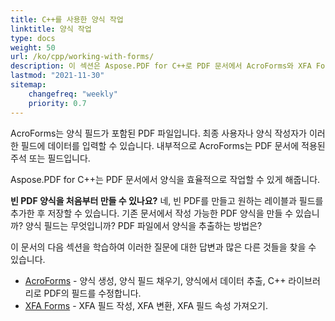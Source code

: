 ```yaml
---
title: C++를 사용한 양식 작업
linktitle: 양식 작업
type: docs
weight: 50
url: /ko/cpp/working-with-forms/
description: 이 섹션은 Aspose.PDF for C++로 PDF 문서에서 AcroForms와 XFA Forms를 사용하는 방법을 설명합니다.
lastmod: "2021-11-30"
sitemap:
    changefreq: "weekly"
    priority: 0.7
---
```


AcroForms는 양식 필드가 포함된 PDF 파일입니다. 최종 사용자나 양식 작성자가 이러한 필드에 데이터를 입력할 수 있습니다. 내부적으로 AcroForms는 PDF 문서에 적용된 주석 또는 필드입니다.

Aspose.PDF for C++는 PDF 문서에서 양식을 효율적으로 작업할 수 있게 해줍니다.

**빈 PDF 양식을 처음부터 만들 수 있나요?**
네, 빈 PDF를 만들고 원하는 레이블과 필드를 추가한 후 저장할 수 있습니다.
기존 문서에서 작성 가능한 PDF 양식을 만들 수 있습니까? 양식 필드는 무엇입니까? PDF 파일에서 양식을 추출하는 방법은?

이 문서의 다음 섹션을 학습하여 이러한 질문에 대한 답변과 많은 다른 것들을 찾을 수 있습니다.

- [AcroForms](/pdf/ko/cpp/acroforms/) - 양식 생성, 양식 필드 채우기, 양식에서 데이터 추출, C++ 라이브러리로 PDF의 필드를 수정합니다.
- [XFA Forms](/pdf/ko/cpp/xfa-forms/) - XFA 필드 작성, XFA 변환, XFA 필드 속성 가져오기.